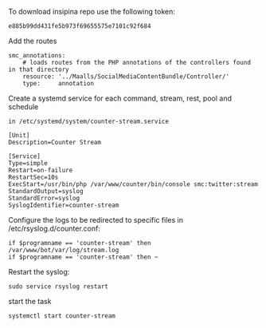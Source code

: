 To download insipina repo use the following token:
```
e885b99dd431fe5b973f69655575e7101c92f684
```

Add the routes

```
smc_annotations:
    # loads routes from the PHP annotations of the controllers found in that directory
    resource: '../Maalls/SocialMediaContentBundle/Controller/'
    type:     annotation
```

Create a systemd service for each command, stream, rest, pool and schedule
```
in /etc/systemd/system/counter-stream.service

[Unit]
Description=Counter Stream

[Service]
Type=simple
Restart=on-failure
RestartSec=10s
ExecStart=/usr/bin/php /var/www/counter/bin/console smc:twitter:stream
StandardOutput=syslog
StandardError=syslog
SyslogIdentifier=counter-stream
```

Configure the logs to be redirected to specific files in /etc/rsyslog.d/counter.conf:

```
if $programname == 'counter-stream' then /var/www/bot/var/log/stream.log
if $programname == 'counter-stream' then ~

```

Restart the syslog:
```
sudo service rsyslog restart
```

start the task

```
systemctl start counter-stream
```
